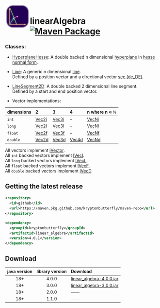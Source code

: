 <img width="82" align="left" src="https://raw.githubusercontent.com/kryptonbutterfly/linearAlgebra/master/md/icon.svg" alt="Icon linearAlgebra"/>

# linearAlgebra [![Maven Package](https://github.com/kryptonbutterfly/linearAlgebra/actions/workflows/maven-publish.yml/badge.svg)](https://github.com/kryptonbutterfly/linearAlgebra/actions/workflows/maven-publish.yml)

### Classes:

 * [HyperplaneHesse](https://github.com/kryptonbutterfly/linearAlgebra/blob/master/src/kryptonbutterfly/math/geometry/HyperplaneHesse.java): A double backed n dimensional [hyperplane](https://en.wikipedia.org/wiki/Hyperplane) in [hesse normal form](https://en.wikipedia.org/wiki/Hesse_normal_form).
 * [Line](https://github.com/kryptonbutterfly/linearAlgebra/blob/master/src/kryptonbutterfly/math/geometry/Line.java): A generic n dimensional [line](https://en.wikipedia.org/wiki/Line_(geometry)). <br/>
    Defined by a position vector and a directional vector [see (de_DE)](https://de.wikipedia.org/wiki/Gerade#Punkt-Richtungs-Gleichung).
 * [LineSegment2D](https://github.com/kryptonbutterfly/linearAlgebra/blob/master/src/kryptonbutterfly/math/geometry/LineSegment2D.java): A double backed 2 dimensional line segment.<br/>
    Defined by a start and end position vector.

 * Vector implementations:

dimensions | 2  | 3  | 4  | n where n ∊ ℕ
:--------- | :- | :- | :- | :-
 `int`            | [Vec2i](https://github.com/kryptonbutterfly/linearAlgebra/blob/master/src/kryptonbutterfly/math/vector/_int/Vec2i.java) | [Vec3i](https://github.com/kryptonbutterfly/linearAlgebra/blob/master/src/kryptonbutterfly/math/vector/_int/Vec3i.java) | – | [VecNi](https://github.com/kryptonbutterfly/linearAlgebra/blob/master/src/kryptonbutterfly/math/vector/_int/VecNi.java)
 `long`           | [Vec2l](https://github.com/kryptonbutterfly/linearAlgebra/blob/master/src/kryptonbutterfly/math/vector/_long/Vec2l.java) | [Vec3l](https://github.com/kryptonbutterfly/linearAlgebra/blob/master/src/kryptonbutterfly/math/vector/_long/Vec3l.java) | – | [VecNl](https://github.com/kryptonbutterfly/linearAlgebra/blob/master/src/kryptonbutterfly/math/vector/_long/VecNl.java)
 `float`          | [Vec2f](https://github.com/kryptonbutterfly/linearAlgebra/blob/master/src/kryptonbutterfly/math/vector/_float/Vec2f.java) | [Vec3f](https://github.com/kryptonbutterfly/linearAlgebra/blob/master/src/kryptonbutterfly/math/vector/_float/Vec3f.java) | – | [VecNf](https://github.com/kryptonbutterfly/linearAlgebra/blob/master/src/kryptonbutterfly/math/vector/_float/VecNf.java)
 `double`         | [Vec2d](https://github.com/kryptonbutterfly/linearAlgebra/blob/master/src/kryptonbutterfly/math/vector/_double/Vec2d.java) | [Vec3d](https://github.com/kryptonbutterfly/linearAlgebra/blob/master/src/kryptonbutterfly/math/vector/_double/Vec3d.java) | [Vec4d](https://github.com/kryptonbutterfly/linearAlgebra/blob/master/src/kryptonbutterfly/math/vector/_double/Vec4d.java) | [VecNd](https://github.com/kryptonbutterfly/linearAlgebra/blob/master/src/kryptonbutterfly/math/vector/_double/VecNd.java)

All vectors implement [IVector](https://github.com/kryptonbutterfly/linearAlgebra/blob/master/src/kryptonbutterfly/math/vector/IVector.java).<br/>
All `int` backed vectors implement [IVecI](https://github.com/kryptonbutterfly/linearAlgebra/blob/master/src/kryptonbutterfly/math/vector/_int/IVecI.java).<br/>
All `long` backed vectors implement [IVecL](https://github.com/kryptonbutterfly/linearAlgebra/blob/master/src/kryptonbutterfly/math/vector/_long/IVecL.java).<br/>
All `float` backed vectors implement [IVecF](https://github.com/kryptonbutterfly/linearAlgebra/blob/master/src/kryptonbutterfly/math/vector/_float/IVecF.java).<br/>
All `double` backed vectors implement [IVecD](https://github.com/kryptonbutterfly/linearAlgebra/blob/master/src/kryptonbutterfly/math/vector/_double/IVecD.java).


## Getting the latest release

```xml
<repository>
  <id>github</id>
  <url>https://maven.pkg.github.com/kryptonbutterfly/maven-repo</url>
</repository>
```

```xml
<dependency>
  <groupId>kryptonbutterfly</groupId>
  <artifactId>linear_algebra</artifactId>
  <version>4.0.1</version>
</dependency>
```

## Download

java version | library version | Download
:----------: | :-------------: | :-------
18+          | 4.0.0           | [linear_algebra-4.0.0.jar](https://github.com/kryptonbutterfly/linearAlgebra/releases/download/v4.0.0/linear_algebra-4.0.0.jar)
18+          | 3.0.0           | [linear_algebra-3.0.0.jar](https://github.com/kryptonbutterfly/linearAlgebra/releases/download/v3.0.0/linear_algebra-3.0.0.jar)
18+          | 2.0.0           | ——
18+          | 1.1.0           | ——